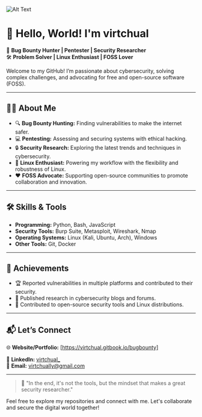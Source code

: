 ![Alt Text](https://i.pinimg.com/originals/32/c7/4c/32c74c10a76f90741ec78ab93cd7c7e6.gif)

# 👋 Hello, World! I'm virtchual 

🚀 **Bug Bounty Hunter | Pentester | Security Researcher**  
🛠️ **Problem Solver | Linux Enthusiast | FOSS Lover**  

Welcome to my GitHub! I’m passionate about cybersecurity, solving complex challenges, and advocating for free and open-source software (FOSS).  

---

## 🕵️‍♂️ About Me  
- 🔍 **Bug Bounty Hunting:** Finding vulnerabilities to make the internet safer.  
- 💻 **Pentesting:** Assessing and securing systems with ethical hacking.  
- 🔒 **Security Research:** Exploring the latest trends and techniques in cybersecurity.  
- 🐧 **Linux Enthusiast:** Powering my workflow with the flexibility and robustness of Linux.  
- ❤️ **FOSS Advocate:** Supporting open-source communities to promote collaboration and innovation.  

---

## 🛠️ Skills & Tools  
- **Programming:** Python, Bash, JavaScript  
- **Security Tools:** Burp Suite, Metasploit, Wireshark, Nmap  
- **Operating Systems:** Linux (Kali, Ubuntu, Arch), Windows  
- **Other Tools:** Git, Docker

---

## 🌟 Achievements  
- 🏆 Reported vulnerabilities in multiple platforms and contributed to their security.  
- 📜 Published research in cybersecurity blogs and forums.  
- 🤝 Contributed to open-source security tools and Linux distributions.  

---

## 📬 Let’s Connect  
🌐 **Website/Portfolio:** [https://virtchual.gitbook.io/bugbounty]  
<!--🐦 **Twitter:** [@YourTwitterHandle](https://twitter.com/YourTwitterHandle)  -->
🔗 **LinkedIn:** [virtchual_](https://linkedin.com/in/virtchual)  
📧 **Email:** [virtchually@gmail.com](mailto:virtchually@gmail.com)  

---
<!--
## 📂 Featured Projects  
Here are some projects I’m proud to share:  

### 🔐 [Project Name](https://github.com/yourusername/project-repo)  
_A brief description of the project and its purpose._  

### 🛠️ [Tool Name](https://github.com/yourusername/tool-repo)  
_An open-source tool to enhance security workflows._  

---
-->
> 🌟 "In the end, it's not the tools, but the mindset that makes a great security researcher."  

Feel free to explore my repositories and connect with me. Let's collaborate and secure the digital world together!
